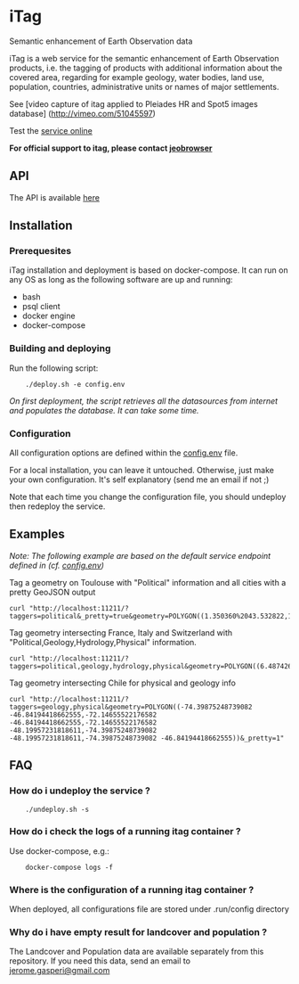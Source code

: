 # iTag
Semantic enhancement of Earth Observation data

iTag is a web service for the semantic enhancement of Earth Observation products, i.e. the tagging of products with additional information about the covered area, regarding for example geology, water bodies, land use, population, countries, administrative units or names of major settlements.

See [video capture of itag applied to Pleiades HR and Spot5 images database] (http://vimeo.com/51045597)

Test the [service online]( https://itag.snapplanet.io?_pretty=1&taggers=political&geometry=POLYGON((1.350360%2043.532822,1.350360%2043.668522,1.515350%2043.668522,1.515350%2043.532822,1.350360%2043.532822)) )

**For official support to itag, please contact [jeobrowser](https://mapshup.com)**

## API
The API is available [here](https://github.com/jjrom/itag/blob/master/docs/API.md) 

## Installation

### Prerequesites
iTag installation and deployment is based on docker-compose. It can run on any OS as long as the following software are up and running:

* bash
* psql client
* docker engine
* docker-compose

### Building and deploying
Run the following script:

        ./deploy.sh -e config.env

*On first deployment, the script retrieves all the datasources from internet and populates the database. It can take some time.*

### Configuration
All configuration options are defined within the [config.env](https://github.com/jjrom/itag/blob/docker/config.env) file.

For a local installation, you can leave it untouched. Otherwise, just make your own configuration. It's self explanatory (send me an email if not ;)

Note that each time you change the configuration file, you should undeploy then redeploy the service.

## Examples
*Note: The following example are based on the default service endpoint defined in (cf. [config.env](https://github.com/jjrom/itag/blob/docker/config.env))*

Tag a geometry on Toulouse with "Political" information and all cities with a pretty GeoJSON output
```
curl "http://localhost:11211/?taggers=political&_pretty=true&geometry=POLYGON((1.350360%2043.532822,1.350360%2043.668522,1.515350%2043.668522,1.515350%2043.532822,1.350360%2043.532822))"
```

Tag geometry intersecting France, Italy and Switzerland with "Political,Geology,Hydrology,Physical" information.
```
curl "http://localhost:11211/?taggers=political,geology,hydrology,physical&geometry=POLYGON((6.487426757812523%2045.76081241294796,6.487426757812523%2046.06798615804025,7.80578613281244%2046.06798615804025,7.80578613281244%2045.76081241294796,6.487426757812523%2045.76081241294796))"
```

Tag geometry intersecting Chile for physical and geology info
```
curl "http://localhost:11211/?taggers=geology,physical&geometry=POLYGON((-74.39875248739082 -46.84194418662555,-72.14655522176582 -46.84194418662555,-72.14655522176582 -48.19957231818611,-74.39875248739082 -48.19957231818611,-74.39875248739082 -46.84194418662555))&_pretty=1"
```

## FAQ

### How do i undeploy the service ?

        ./undeploy.sh -s

### How do i check the logs of a running itag container ?
Use docker-compose, e.g.:

        docker-compose logs -f

### Where is the configuration of a running itag container ?
When deployed, all configurations file are stored under .run/config directory

### Why do i have empty result for landcover and population ?
The Landcover and Population data are available separately from this repository. If you need this data, send an email to jerome.gasperi@gmail.com


